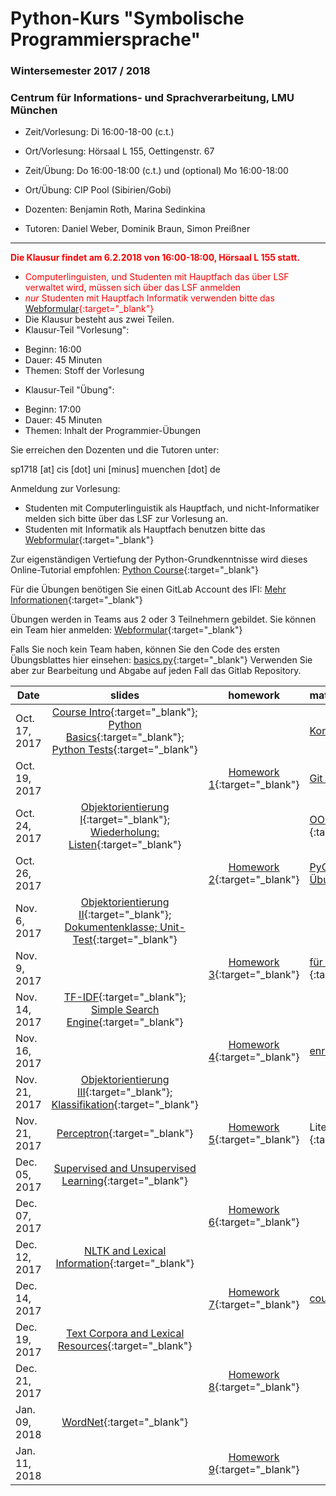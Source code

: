 # Python-Kurs "Symbolische Programmiersprache"
### Wintersemester 2017 / 2018
### Centrum für Informations- und Sprachverarbeitung, LMU München

 - Zeit/Vorlesung: Di 16:00-18-00 (c.t.)
 - Ort/Vorlesung: Hörsaal L 155, Oettingenstr. 67
 - Zeit/Übung: Do 16:00-18:00 (c.t.) und (optional) Mo 16:00-18:00
 - Ort/Übung: CIP Pool (Sibirien/Gobi)

 - Dozenten: Benjamin Roth, Marina Sedinkina
 - Tutoren: Daniel Weber, Dominik Braun, Simon Preißner
- - -
<span style="color:red">**Die Klausur findet am 6.2.2018 von 16:00-18:00, Hörsaal L 155 statt.**</span>
 * <span style="color:red">Computerlinguisten, und Studenten mit Hauptfach das über LSF verwaltet wird, müssen sich über das LSF anmelden</span>
 * <span style="color:red">*nur* Studenten mit Hauptfach Informatik verwenden bitte das [Webformular](https://goo.gl/forms/jt0a9KwEBZ55uTTH2){:target="_blank"}</span>
 * Die Klausur besteht aus zwei Teilen. 
 * Klausur-Teil "Vorlesung":
  - Beginn: 16:00
  - Dauer: 45 Minuten
  - Themen: Stoff der Vorlesung
 * Klausur-Teil "Übung": 
  - Beginn: 17:00
  - Dauer: 45 Minuten
  - Themen: Inhalt der Programmier-Übungen

Sie erreichen den Dozenten und die Tutoren unter:

sp1718 [at] cis [dot] uni [minus] muenchen [dot] de

Anmeldung zur Vorlesung:
 - Studenten mit Computerlinguistik als Hauptfach, und nicht-Informatiker melden sich bitte über das LSF zur Vorlesung an.
 - Studenten mit Informatik als Hauptfach benutzen bitte das [Webformular](https://goo.gl/forms/PS0v04Enimjwmmfp1){:target="_blank"}

Zur eigenständigen Vertiefung der Python-Grundkenntnisse wird dieses Online-Tutorial empfohlen: [Python Course](https://www.python-course.eu/python3_course.php){:target="_blank"}

Für die Übungen benötigen Sie einen GitLab Account des IFI:  [Mehr Informationen](http://www.rz.ifi.lmu.de/Dienste/Gitlab.html){:target="_blank"}

Übungen werden in Teams aus 2 oder 3 Teilnehmern gebildet. Sie können ein Team hier anmelden: [Webformular](https://goo.gl/forms/12lapqzEvKTWsEB32){:target="_blank"}

Falls Sie noch kein Team haben, können Sie den Code des ersten Übungsblattes hier einsehen: [basics.py](basics.py){:target="_blank"}
Verwenden Sie aber zur Bearbeitung und Abgabe auf jeden Fall das Gitlab Repository.

| Date | slides | homework | materials |
|-----------------------------|:--------------------------------:|:------:|:-------------------------------------------------------------------|
| Oct. 17, 2017 | [Course Intro](01_intro.pdf){:target="_blank"}; [Python Basics](01_python_basics.pdf){:target="_blank"}; [Python Tests](01_unit_testing.pdf){:target="_blank"} |  | [Korrektur_python_basics](correction_01_python_basics.txt){:target="_blank"} |
| Oct. 19, 2017 |  | [Homework 1](hw01_basics.pdf){:target="_blank"} | [Git Introduction](git_intro_1.pdf){:target="_blank"} |
| Oct. 24, 2017 | [Objektorientierung I](objektorientierungI.pdf){:target="_blank"}; [Wiederholung: Listen](wiederholung-listen.pdf){:target="_blank"} |  | [OOP Skript (englisch, Zusatzmaterial)](oop_script.pdf){:target="_blank"} |
| Oct. 26, 2017 |  | [Homework 2](hw02_oop.pdf){:target="_blank"} | [PyCharm (optional, jedoch vorteilhaft zur Übungsbearbeitung)](pycharm.pdf){:target="_blank"} |
| Nov. 6, 2017 | [Objektorientierung II](03_objects_modules.pdf){:target="_blank"}; [Dokumentenklasse; Unit-Test](03_documents_unittest.pdf){:target="_blank"} |  |  |
| Nov. 9, 2017 |  | [Homework 3](hw03_documents.pdf){:target="_blank"} | [für Bewertung verwandte (hidden-)Tests ](hw03_hidden_and_normal_tests.zip){:target="_blank"} |
| Nov. 14, 2017 | [TF-IDF](03_tf_idf.pdf){:target="_blank"}; [Simple Search Engine](04_search_engine.pdf){:target="_blank"}  |  |  |
| Nov. 16, 2017 | | [Homework 4](hw04_text_search.pdf){:target="_blank"}  | [enron.tgz](http://www.cis.uni-muenchen.de/~beroth/cla/enron.tgz){:target="_blank"} |
| Nov. 21, 2017 | [Objektorientierung III](05_objects_inheritance.pdf){:target="_blank"}; [Klassifikation](05_maschinelles_lernen_intro.pdf){:target="_blank"}  |  |  |
| Nov. 21, 2017 | [Perceptron](perceptron_short.pdf){:target="_blank"} | [Homework 5](hw05_perceptron.pdf){:target="_blank"} |Literatur: Hal Daume [(pdf)](http://www.ciml.info/dl/v0_99/ciml-v0_99-ch04.pdf){:target="_blank"}|
| Dec. 05, 2017 | [Supervised and Unsupervised Learning](unsupervised-supervised-learning.pdf){:target="_blank"}  |  |  |
| Dec. 07, 2017 | | [Homework 6](hw06_knn.pdf){:target="_blank"}  | |
| Dec. 12, 2017 | [NLTK and Lexical Information](nltk.pdf){:target="_blank"}  |  |  |
| Dec. 14, 2017 | | [Homework 7](hw07_nltk_kmeans.pdf){:target="_blank"}  | [courses.txt](courses.txt){:target="_blank"} |
| Dec. 19, 2017 | [Text Corpora and Lexical Resources](corpora.pdf){:target="_blank"}  |  |  |
| Dec. 21, 2017 | | [Homework 8](08.pdf){:target="_blank"}  | |
| Jan. 09, 2018 | [WordNet](wordnet_lecture.pdf){:target="_blank"}  |  |  |
| Jan. 11, 2018 | | [Homework 9](wordnet.pdf){:target="_blank"}  | |

